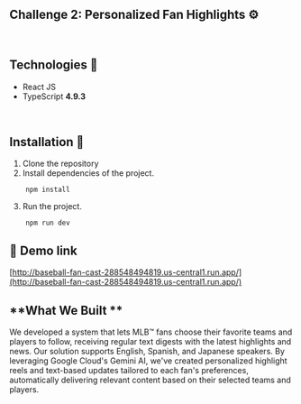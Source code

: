 ## **Challenge 2: Personalized Fan Highlights ⚙️**

&nbsp;

## **Technologies 🧪**

- React JS
- TypeScript **4.9.3**

&nbsp;

## **Installation 🧰**

1. Clone the repository
2. Install dependencies of the project.

```shell
    npm install
```

3. Run the project.

```shell
    npm run dev
```

## **📢 Demo link**

[http://baseball-fan-cast-288548494819.us-central1.run.app/](http://baseball-fan-cast-288548494819.us-central1.run.app/)

## **What We Built **

We developed a system that lets MLB™ fans choose their favorite teams and players to follow, receiving regular text digests with the latest highlights and news. Our solution supports English, Spanish, and Japanese speakers. By leveraging Google Cloud's Gemini AI, we've created personalized highlight reels and text-based updates tailored to each fan's preferences, automatically delivering relevant content based on their selected teams and players.
